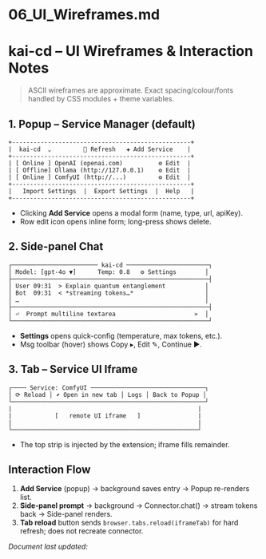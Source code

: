 # 06_UI_Wireframes.md
# kai-cd – UI Wireframes & Interaction Notes

> ASCII wireframes are approximate. Exact spacing/colour/fonts handled by CSS modules + theme variables.

## 1. Popup – Service Manager (default)
```
+--------------------------------------------------+
|  kai-cd  ⌄         🔄 Refresh   ✚ Add Service    |
+--------------------------------------------------+
| [ Online ] OpenAI (openai.com)          ⚙️ Edit  |
| [ Offline] Ollama (http://127.0.0.1)    ⚙️ Edit  |
| [ Online ] ComfyUI (http://...)         ⚙️ Edit  |
+--------------------------------------------------+
|   Import Settings  |  Export Settings  |  Help   |
+--------------------------------------------------+
```
* Clicking **Add Service** opens a modal form (name, type, url, apiKey).
* Row edit icon opens inline form; long-press shows delete.

## 2. Side-panel Chat
```
┌──────────────────────── kai-cd ───────────────────────┐
│ Model: [gpt-4o ▼]      Temp: 0.8   ⚙️ Settings        │
├───────────────────────────────────────────────────────┤
│ User 09:31  > Explain quantum entanglement           │
│ Bot  09:31  < *streaming tokens…*                    │
│ …                                                    │
├───────────────────────────────────────────────────────┤
│ ⏎  Prompt multiline textarea                      »  │
└───────────────────────────────────────────────────────┘
```
* **Settings** opens quick-config (temperature, max tokens, etc.).
* Msg toolbar (hover) shows Copy ▸, Edit ✎, Continue ▶.

## 3. Tab – Service UI Iframe
```
┌──── Service: ComfyUI ────────────────────────────────┐
│ ⟳ Reload │ ⬈ Open in new tab │ Logs │ Back to Popup │
└──────────────────────────────────────────────────────┘
|                                                    |
|            [   remote UI iframe   ]                |
|                                                    |
└────────────────────────────────────────────────────┘
```
* The top strip is injected by the extension; iframe fills remainder.

## Interaction Flow
1. **Add Service** (popup) → background saves entry → Popup re-renders list.
2. **Side-panel prompt** → background → Connector.chat() → stream tokens back → Side-panel renders.
3. **Tab reload** button sends `browser.tabs.reload(iframeTab)` for hard refresh; does not recreate connector.

*Document last updated: <!--timestamp placeholder-->* 